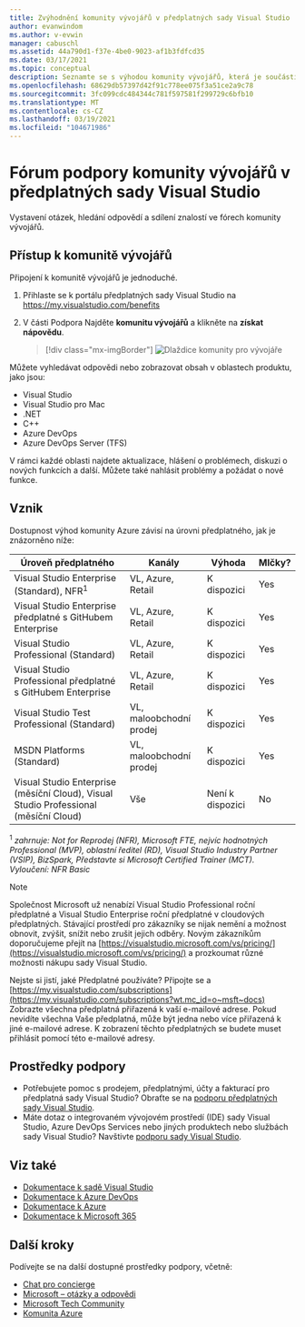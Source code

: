 ```yaml
---
title: Zvýhodnění komunity vývojářů v předplatných sady Visual Studio | Microsoft Docs
author: evanwindom
ms.author: v-evwin
manager: cabuschl
ms.assetid: 44a790d1-f37e-4be0-9023-af1b3fdfcd35
ms.date: 03/17/2021
ms.topic: conceptual
description: Seznamte se s výhodou komunity vývojářů, která je součástí vybraných předplatných sady Visual Studio.
ms.openlocfilehash: 68629db57397d42f91c778ee075f3a51ce2a9c78
ms.sourcegitcommit: 3fc099cdc484344c781f597581f299729c6bfb10
ms.translationtype: MT
ms.contentlocale: cs-CZ
ms.lasthandoff: 03/19/2021
ms.locfileid: "104671986"
---
```

# <a name="developer-community-support-forum-in-visual-studio-subscriptions"></a>Fórum podpory komunity vývojářů v předplatných sady Visual Studio
Vystavení otázek, hledání odpovědí a sdílení znalostí ve fórech komunity vývojářů.

## <a name="access-the-developer-community"></a>Přístup k komunitě vývojářů
Připojení k komunitě vývojářů je jednoduché.
1. Přihlaste se k portálu předplatných sady Visual Studio na <https://my.visualstudio.com/benefits>
0. V části Podpora Najděte **komunitu vývojářů** a klikněte na **získat nápovědu**.

   > [!div class="mx-imgBorder"]
   > ![Dlaždice komunity pro vývojáře](_img/vs-developer-community/vs-developer-community-tile.png "Kliknutím na ' získat nápovědu ' se připojíte ke komunitě vývojářů")

Můžete vyhledávat odpovědi nebo zobrazovat obsah v oblastech produktu, jako jsou:
- Visual Studio
- Visual Studio pro Mac
- .NET
- C++
- Azure DevOps
- Azure DevOps Server (TFS)

V rámci každé oblasti najdete aktualizace, hlášení o problémech, diskuzi o nových funkcích a další. Můžete také nahlásit problémy a požádat o nové funkce.  


## <a name="eligibility"></a>Vznik
Dostupnost výhod komunity Azure závisí na úrovni předplatného, jak je znázorněno níže:

|                                          Úroveň předplatného                                           |     Kanály      |    Výhoda    | Mlčky? |
|-------------------------------------------------------------------------------------------------------|-------------------|---------------|------------|
|                           Visual Studio Enterprise (Standard), NFR<sup>1</sup>                            | VL, Azure, Retail |   K dispozici    |    Yes     |
|                           Visual Studio Enterprise předplatné s GitHubem Enterprise                           | VL, Azure, Retail |   K dispozici    |    Yes     |
|                          Visual Studio Professional (Standard)                          | VL, Azure, Retail |   K dispozici    |    Yes     |
|                          Visual Studio Professional předplatné s GitHubem Enterprise                          | VL, Azure, Retail |   K dispozici    |    Yes     |
|                              Visual Studio Test Professional (Standard)                               |    VL, maloobchodní prodej     |   K dispozici    |    Yes     |
|                                       MSDN Platforms (Standard)                                       |    VL, maloobchodní prodej     |   K dispozici    |    Yes     |
| Visual Studio Enterprise (měsíční Cloud), Visual Studio Professional (měsíční Cloud)|        Vše        | Není k dispozici |     No     |

<sup>1</sup>  *zahrnuje: Not for Reprodej (NFR), Microsoft FTE, nejvíc hodnotných Professional (MVP), oblastní ředitel (RD), Visual Studio Industry Partner (VSIP), BizSpark, Představte si Microsoft Certified Trainer (MCT).  Vyloučení: NFR Basic*

> [!NOTE]
> Společnost Microsoft už nenabízí Visual Studio Professional roční předplatné a Visual Studio Enterprise roční předplatné v cloudových předplatných. Stávající prostředí pro zákazníky se nijak nemění a možnost obnovit, zvýšit, snížit nebo zrušit jejich odběry. Novým zákazníkům doporučujeme přejít na [https://visualstudio.microsoft.com/vs/pricing/](https://visualstudio.microsoft.com/vs/pricing/) a prozkoumat různé možnosti nákupu sady Visual Studio.

Nejste si jistí, jaké Předplatné používáte?  Připojte se a [https://my.visualstudio.com/subscriptions](https://my.visualstudio.com/subscriptions?wt.mc_id=o~msft~docs) Zobrazte všechna předplatná přiřazená k vaší e-mailové adrese. Pokud nevidíte všechna Vaše předplatná, může být jedna nebo více přiřazená k jiné e-mailové adrese.  K zobrazení těchto předplatných se budete muset přihlásit pomocí této e-mailové adresy.

## <a name="support-resources"></a>Prostředky podpory
- Potřebujete pomoc s prodejem, předplatnými, účty a fakturací pro předplatná sady Visual Studio?  Obraťte se na [podporu předplatných sady Visual Studio](https://my.visualstudio.com/gethelp).
- Máte dotaz o integrovaném vývojovém prostředí (IDE) sady Visual Studio, Azure DevOps Services nebo jiných produktech nebo službách sady Visual Studio?  Navštivte [podporu sady Visual Studio](https://visualstudio.microsoft.com/support/).

## <a name="see-also"></a>Viz také
- [Dokumentace k sadě Visual Studio](/visualstudio/)
- [Dokumentace k Azure DevOps](/azure/devops/)
- [Dokumentace k Azure](/azure/)
- [Dokumentace k Microsoft 365](/microsoft-365/)

## <a name="next-steps"></a>Další kroky
Podívejte se na další dostupné prostředky podpory, včetně:
- [Chat pro concierge](vs-concierge-chat.md)
- [Microsoft – otázky a odpovědi](vs-microsoft-qa.md)
- [Microsoft Tech Community](vs-microsoft-tech-community.md)
- [Komunita Azure](vs-azure-community.md)
